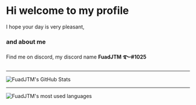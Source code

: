 # Hi welcome to my profile
I hope your day is very pleasant,

### and about me


Find me on discord, my discord name **FuadJTM ࿐#1025**


***
![FuadJTM's GitHub Stats](https://github-readme-stats.vercel.app/api?username=FuadJTM&show_icons=true&theme=gruvbox)
***
<img alt="FuadJTM's most used languages" src="https://github-readme-stats.vercel.app/api/top-langs/?username=FuadJTM&theme=radical&langs_count=8&layout=compact"/>
